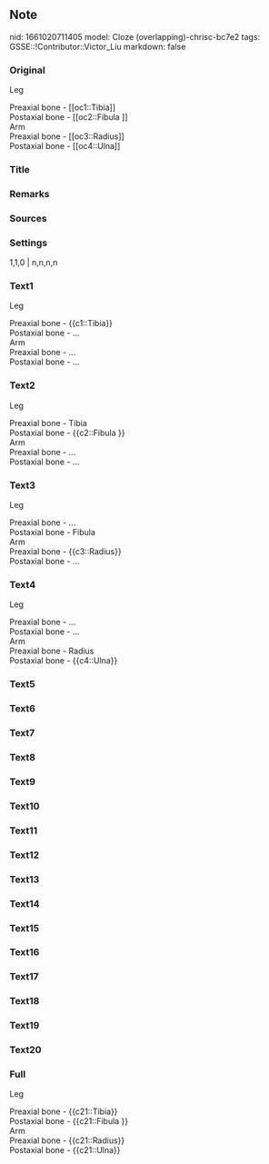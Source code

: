 ## Note
nid: 1661020711405
model: Cloze (overlapping)-chrisc-bc7e2
tags: GSSE::!Contributor::Victor_Liu
markdown: false

### Original
Leg
<div>
  Preaxial bone - [[oc1::Tibia]]
</div>
<div>
  Postaxial bone - [[oc2::Fibula ]]
</div>
<div>
  Arm
</div>
<div>
  Preaxial bone - [[oc3::Radius]]
</div>
<div>
  Postaxial bone - [[oc4::Ulna]]
</div>

### Title


### Remarks


### Sources


### Settings
1,1,0 | n,n,n,n

### Text1
Leg
<div>
  Preaxial bone - {{c1::Tibia}}
</div>
<div>
  Postaxial bone - ...
</div>
<div>
  Arm
</div>
<div>
  Preaxial bone - ...
</div>
<div>
  Postaxial bone - ...
</div>

### Text2
Leg
<div>
  Preaxial bone - Tibia
</div>
<div>
  Postaxial bone - {{c2::Fibula }}
</div>
<div>
  Arm
</div>
<div>
  Preaxial bone - ...
</div>
<div>
  Postaxial bone - ...
</div>

### Text3
Leg
<div>
  Preaxial bone - ...
</div>
<div>
  Postaxial bone - Fibula
</div>
<div>
  Arm
</div>
<div>
  Preaxial bone - {{c3::Radius}}
</div>
<div>
  Postaxial bone - ...
</div>

### Text4
Leg
<div>
  Preaxial bone - ...
</div>
<div>
  Postaxial bone - ...
</div>
<div>
  Arm
</div>
<div>
  Preaxial bone - Radius
</div>
<div>
  Postaxial bone - {{c4::Ulna}}
</div>

### Text5


### Text6


### Text7


### Text8


### Text9


### Text10


### Text11


### Text12


### Text13


### Text14


### Text15


### Text16


### Text17


### Text18


### Text19


### Text20


### Full
Leg
<div>
  Preaxial bone - {{c21::Tibia}}
</div>
<div>
  Postaxial bone - {{c21::Fibula }}
</div>
<div>
  Arm
</div>
<div>
  Preaxial bone - {{c21::Radius}}
</div>
<div>
  Postaxial bone - {{c21::Ulna}}
</div>
